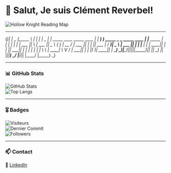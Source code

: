 # 🌙 Salut, Je suis Clément Reverbel!  

![Hollow Knight Reading Map](https://media.tenor.com/images/04c47e9cc8fe158a939fdf7e1c22ccfb/tenor.gif)
                                                                                                 
 _______  _                                        ______                               _             _  
(_______)| |                                _     (_____ \                             | |           | | 
 _       | |  _____  ____   _____  ____   _| |_    _____) ) _____  _   _  _____   ____ | |__   _____ | | 
| |      | | | ___ ||    \ | ___ ||  _ \ (_   _)  |  __  / | ___ || | | || ___ | / ___)|  _ \ | ___ || | 
| |_____ | | | ____|| | | || ____|| | | |  | |_   | |  \ \ | ____| \ V / | ____|| |    | |_) )| ____|| | 
 \______) \_)|_____)|_|_|_||_____)|_| |_|   \__)  |_|   |_||_____)  \_/  |_____)|_|    |____/ |_____) \_)
                                                                                                         
                                                                                            

---

### 📊 GitHub Stats  

![GitHub Stats](https://github-readme-stats.vercel.app/api?username=ClementReverbel&show_icons=true&theme=tokyonight&hide_border=true)  
![Top Langs](https://github-readme-stats.vercel.app/api/top-langs/?username=ClementReverbel&layout=compact&theme=tokyonight&hide_border=true)  

---

### 🎖️ Badges  

![Visiteurs](https://komarev.com/ghpvc/?username=ClementReverbel&color=blue)  
![Dernier Commit](https://img.shields.io/github/last-commit/ClementReverbel/ClementReverbel?logo=github&style=for-the-badge)  
![Followers](https://img.shields.io/github/followers/ClementReverbel?style=social)  

---

### 📫 Contact  

🔗 [LinkedIn](https://www.linkedin.com/in/cl%C3%A9ment-reverbel-243392327/)  


